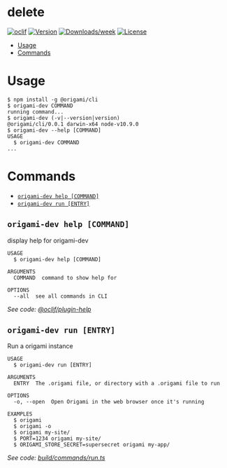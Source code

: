 delete
======



[![oclif](https://img.shields.io/badge/cli-oclif-brightgreen.svg)](https://oclif.io)
[![Version](https://img.shields.io/npm/v/delete.svg)](https://npmjs.org/package/delete)
[![Downloads/week](https://img.shields.io/npm/dw/delete.svg)](https://npmjs.org/package/delete)
[![License](https://img.shields.io/npm/l/delete.svg)](https://github.com/tristanMatthias/delete/blob/master/package.json)

<!-- toc -->
* [Usage](#usage)
* [Commands](#commands)
<!-- tocstop -->
# Usage
<!-- usage -->
```sh-session
$ npm install -g @origami/cli
$ origami-dev COMMAND
running command...
$ origami-dev (-v|--version|version)
@origami/cli/0.0.1 darwin-x64 node-v10.9.0
$ origami-dev --help [COMMAND]
USAGE
  $ origami-dev COMMAND
...
```
<!-- usagestop -->
# Commands
<!-- commands -->
* [`origami-dev help [COMMAND]`](#origami-dev-help-command)
* [`origami-dev run [ENTRY]`](#origami-dev-run-entry)

## `origami-dev help [COMMAND]`

display help for origami-dev

```
USAGE
  $ origami-dev help [COMMAND]

ARGUMENTS
  COMMAND  command to show help for

OPTIONS
  --all  see all commands in CLI
```

_See code: [@oclif/plugin-help](https://github.com/oclif/plugin-help/blob/v2.1.4/src/commands/help.ts)_

## `origami-dev run [ENTRY]`

Run a origami instance

```
USAGE
  $ origami-dev run [ENTRY]

ARGUMENTS
  ENTRY  The .origami file, or directory with a .origami file to run

OPTIONS
  -o, --open  Open Origami in the web browser once it's running

EXAMPLES
  $ origami
  $ origami -o
  $ origami my-site/
  $ PORT=1234 origami my-site/
  $ ORIGAMI_STORE_SECRET=supersecret origami my-app/
```

_See code: [build/commands/run.ts](https://github.com/tristanMatthias/origami-dev/blob/v0.0.1/build/commands/run.ts)_
<!-- commandsstop -->
